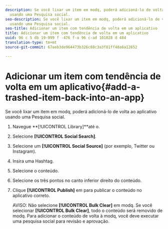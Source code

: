 ```yaml
---
description: Se você lixar um item em modq, poderá adicioná-lo de volta ao aplicativo
  usando uma Pesquisa social.
seo-description: Se você lixar um item em modq, poderá adicioná-lo de volta ao aplicativo
  usando uma Pesquisa social.
seo-title: Adicionar um item com tendência de volta em um aplicativo
title: Adicionar um item com tendência de volta em um aplicativo
uuid: 96 c 5 db 19-999 f -476 f-a 96 c-ad 101028 d 484
translation-type: tm+mt
source-git-commit: 67aeb3de964473b326c88c3a3f81ff48a6a12652

---
```



# Adicionar um item com tendência de volta em um aplicativo{#add-a-trashed-item-back-into-an-app}

Se você lixar um item em modq, poderá adicioná-lo de volta ao aplicativo usando uma Pesquisa social.

1. Navegue **[!UICONTROL Library]**até o.
1. Selecione **[!UICONTROL Social Search]**.
1. Selecione um **[!UICONTROL Social Source]** (por exemplo, Twitter ou Instagram).
1. Insira uma Hashtag.
1. Selecione o conteúdo.
1. Selecione os três pontos no canto inferior direito do conteúdo.
1. Clique **[!UICONTROL Publish]** em para publicar o conteúdo no aplicativo correto.

   AVISO: Não selecione **[!UICONTROL Bulk Clear]** em modq. Se você selecionar **[!UICONTROL Bulk Clear]**, todo o conteúdo será removido de modq. Para adicionar o conteúdo de volta à modq, você deve executar uma pesquisa social para revisão e aprovação.
